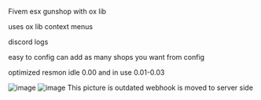 Fivem esx gunshop with ox lib

uses ox lib context menus

discord logs

easy to config can add as many shops you want from config

optimized resmon idle 0.00 and in use 0.01-0.03


![image](https://github.com/user-attachments/assets/40b9e844-b1e4-4ab5-82a6-df19620b6c2c)
![image](https://github.com/user-attachments/assets/47518edc-6d0d-465a-9f59-436a88df40d6)
This picture is outdated webhook is moved to server side
